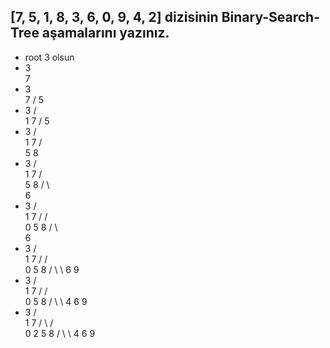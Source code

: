 ## [7, 5, 1, 8, 3, 6, 0, 9, 4, 2] dizisinin Binary-Search-Tree aşamalarını yazınız.

* root 3 olsun
*    3
      \
       7
*    3
      \
       7
      / 
     5 
*    3
    / \
   1   7
      / 
     5 
*    3
    / \
   1   7
      / \
     5   8
*    3
    / \
   1   7
      / \
     5   8
    / \    
       6
*    3
    / \
   1   7
  /   / \
 0   5   8
    / \    
       6
*    3
    / \
   1   7
  /   / \
 0   5   8
    / \   \ 
       6   9
*    3
    / \
   1   7
  /   / \
 0   5   8
    / \   \ 
   4   6   9
*    3
    /   \
   1     7
  / \    / \
 0   2   5  8
       / \   \ 
      4   6   9   